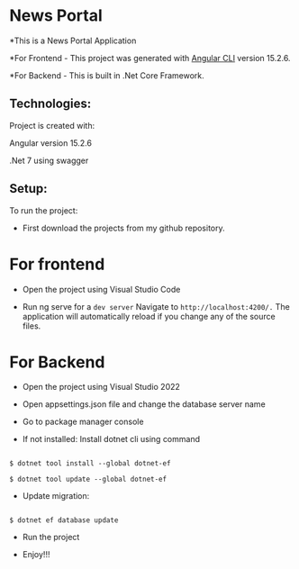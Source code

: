 # News Portal
*This is a News Portal Application


*For Frontend - This project was generated with [Angular CLI](https://github.com/angular/angular-cli) version 15.2.6.


*For Backend - This is built in .Net Core Framework.

## Technologies:

Project is created with:

Angular version 15.2.6

.Net 7 using swagger

## Setup:

To run the project:

* First download the projects from my github repository.

# For frontend

* Open the project using Visual Studio Code

* Run ng serve for a ```dev server``` Navigate to ``` http://localhost:4200/. ``` The application will automatically reload if you change any of the source files.

# For Backend

* Open the project using Visual Studio 2022

* Open appsettings.json file and change the database server name

* Go to package manager console

* If not installed: Install dotnet cli using command

```

$ dotnet tool install --global dotnet-ef

$ dotnet tool update --global dotnet-ef

```

* Update migration:

```

$ dotnet ef database update

```

* Run the project


* Enjoy!!!






